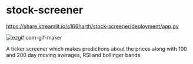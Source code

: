 # stock-screener

https://share.streamlit.io/s166harth/stock-screener/deployment/app.py

![ezgif com-gif-maker](https://user-images.githubusercontent.com/56957437/158430160-a58ee196-5303-445a-a0af-b0f38856c025.gif)

A ticker screener which makes predictions about the prices along with 100 and 200 day moving averages, RSI and bollinger bands.
